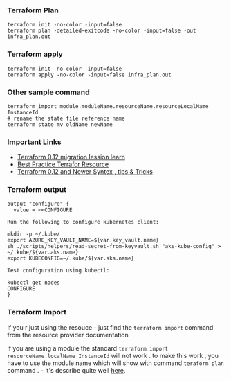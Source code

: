 ### Terraform Plan

```
terraform init -no-color -input=false
terraform plan -detailed-exitcode -no-color -input=false -out infra_plan.out
```

### Terraform apply

```
terraform init -no-color -input=false
terraform apply -no-color -input=false infra_plan.out

```

### Other sample command

```
terraform import module.moduleName.resourceName.resourceLocalName InstanceId
# rename the state file reference name
terraform state mv oldName newName
```

### Important Links
- [Terraform 0.12 migration lession learn](https://medium.com/oracledevs/lessons-learned-when-upgrading-to-terraform-0-12-6d894d3ab20e)
- [Best Practice Terrafor Resource](https://www.terraform.io/docs/configuration/resources.html)
- [Terraform 0.12 and Newer Syntex , tips & Tricks](https://www.terraform.io/docs/configuration/index.html)

### Terraform output

```hcl 
output "configure" {
  value = <<CONFIGURE

Run the following to configure kubernetes client:

mkdir -p ~/.kube/
export AZURE_KEY_VAULT_NAME=${var.key_vault.name}
sh ./scripts/helpers/read-secret-from-keyvault.sh "aks-kube-config" > ~/.kube/${var.aks.name}
export KUBECONFIG=~/.kube/${var.aks.name}

Test configuration using kubectl:

kubectl get nodes
CONFIGURE
}
```


### Terraform Import

If you r just using the resouce - just find the `terraform import` command from the resource provider documentation

if you are using a module the standard `terraform import resourceName.localName InstanceId` will not work . to make this work , you have to use the module name which will show with command `teraform plan` command . - it's describe quite well [here](https://devops.stackexchange.com/questions/11358/how-to-use-terraform-import-with-module/11375).

